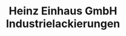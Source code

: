 ---
title: "Heinz Einhaus GmbH Industrielackierungen"
url: /bingen-am-rhein/heinz-einhaus-gmbh-industrielackierungen/
shop: Farben
---